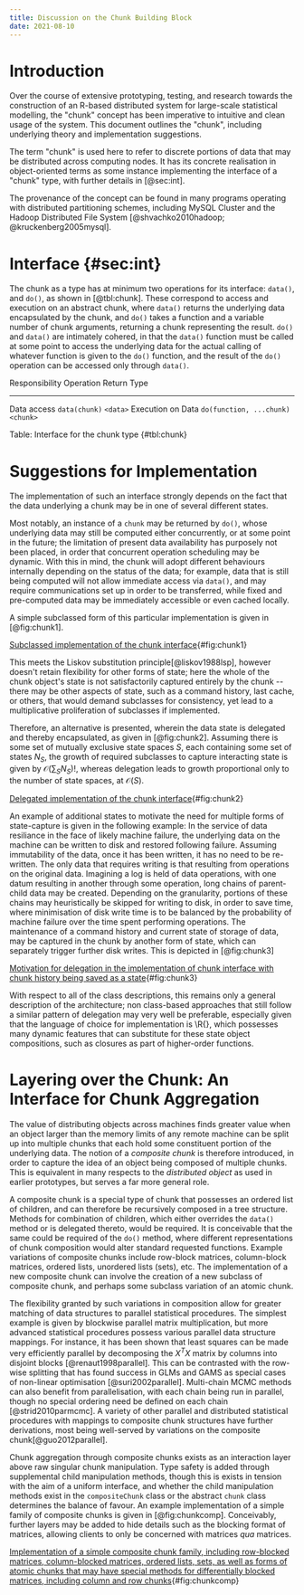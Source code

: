 ```yaml
---
title: Discussion on the Chunk Building Block
date: 2021-08-10
---
```


# Introduction

Over the course of extensive prototyping, testing, and research towards the construction of an R-based distributed system for large-scale statistical modelling, the "chunk" concept has been imperative to intuitive and clean usage of the system.
This document outlines the "chunk", including underlying theory and implementation suggestions.

The term "chunk" is used here to refer to discrete portions of data that may be distributed across computing nodes.
It has its concrete realisation in object-oriented terms as some instance implementing the interface of a "chunk" type, with further details in [@sec:int].

The provenance of the concept can be found in many programs operating with distributed partitioning schemes, including MySQL Cluster and the Hadoop Distributed File System [@shvachko2010hadoop; @kruckenberg2005mysql].

# Interface {#sec:int}

The chunk as a type has at minimum two operations for its interface: `data()`, and `do()`, as shown in [@tbl:chunk].
These correspond to access and execution on an abstract chunk, where `data()` returns the underlying data encapsulated by the chunk, and `do()` takes a function and a variable number of chunk arguments, returning a chunk representing the result.
`do()` and `data()` are intimately cohered, in that the `data()` function must be called at some point to access the underlying data for the actual calling of whatever function is given to the `do()` function, and the result of the `do()` operation can be accessed only through `data()`.

Responsibility      Operation                 Return Type
--------------      ---------                 -----------
Data access         `data(chunk)`             `<data>`
Execution on Data   `do(function, ...chunk)`  `<chunk>`

Table: Interface for the chunk type {#tbl:chunk}

# Suggestions for Implementation

The implementation of such an interface strongly depends on the fact that the data underlying a chunk may be in one of several different states.

Most notably, an instance of a `chunk` may be returned by `do()`, whose underlying data may still be computed either concurrently, or at some point in the future; the limitation of present data availability has purposely not been placed, in order that concurrent operation scheduling may be dynamic.
With this in mind, the chunk will adopt different behaviours internally depending on the status of the data; for example, data that is still being computed will not allow immediate access via `data()`, and may require communications set up in order to be transferred, while fixed and pre-computed data may be immediately accessible or even cached locally.

A simple subclassed form of this particular implementation is given in [@fig:chunk1].

[Subclassed implementation of the chunk interface](chunk1.svg){#fig:chunk1}

This meets the Liskov substitution principle[@liskov1988lsp], however doesn't retain flexibility for other forms of state; here the whole of the chunk object's state is not satisfactorily captured entirely by the chunk -- there may be other aspects of state, such as a command history, last cache, or others, that would demand subclasses for consistency, yet lead to a multiplicative proliferation of subclasses if implemented.

Therefore, an alternative is presented, wherein the data state is delegated and thereby encapsulated, as given in [@fig:chunk2].
Assuming there is some set of mutually exclusive state spaces $S$, each containing some set of states $N_S$, the growth of required subclasses to capture interacting state is given by $\mathcal{O}(\sum_S N_S)!$, whereas delegation leads to growth proportional only to the number of state spaces, at $\mathcal{O}(S)$.


[Delegated implementation of the chunk interface](chunk2.svg){#fig:chunk2}

An example of additional states to motivate the need for multiple forms of state-capture is given in the following example:
In the service of data resiliance in the face of likely machine failure, the underlying data on the machine can be written to disk and restored following failure.
Assuming immutability of the data, once it has been written, it has no need to be re-written.
The only data that requires writing is that resulting from operations on the original data.
Imagining a log is held of data operations, with one datum resulting in another through some operation, long chains of parent-child data may be created.
Depending on the granularity, portions of these chains may heuristically be skipped for writing to disk, in order to save time, where minimisation of disk write time is to be balanced by the probability of machine failure over the time spent performing operations.
The maintenance of a command history and current state of storage of data, may be captured in the chunk by another form of state, which can separately trigger further disk writes.
This is depicted in [@fig:chunk3]

[Motivation for delegation in the implementation of chunk interface with chunk history being saved as a state](chunk3.svg){#fig:chunk3}

With respect to all of the class descriptions, this remains only a general description of the architecture; non class-based approaches that still follow a similar pattern of delegation may very well be preferable, especially given that the language of choice for implementation is \R{}, which possesses many dynamic features that can substitute for these state object compositions, such as closures as part of higher-order functions.

# Layering over the Chunk: An Interface for Chunk Aggregation

The value of distributing objects across machines finds greater value when an object larger than the memory limits of any remote machine can be split up into multiple chunks that each hold some constituent portion of the underlying data.
The notion of a *composite chunk* is therefore introduced, in order to capture the idea of an object being composed of multiple chunks.
This is equivalent in many respects to the *distributed object* as used in earlier prototypes, but serves a far more general role.

A composite chunk is a special type of chunk that possesses an ordered list of children, and can therefore be recursively composed in a tree structure.
Methods for combination of children, which either overrides the `data()` method or is delegated thereto, would be required.
It is conceivable that the same could be required of the `do()` method, where different representations of chunk composition would alter standard requested functions.
Example variations of composite chunks include row-block matrices, column-block matrices, ordered lists, unordered lists (sets), etc.
The implementation of a new composite chunk can involve the creation of a new subclass of composite chunk, and perhaps some subclass variation of an atomic chunk.

The flexibility granted by such variations in composition allow for greater matching of data structures to parallel statistical procedures.
The simplest example is given by blockwise parallel matrix multiplication, but more advanced statistical procedures possess various parallel data structure mappings.
For instance, it has been shown that least squares can be made very efficiently parallel by decomposing the $X^TX$ matrix by columns into disjoint blocks [@renaut1998parallel].
This can be contrasted with the row-wise splitting that has found success in GLMs and GAMS as special cases of non-linear optimisation [@suri2002parallel].
Multi-chain MCMC methods can also benefit from parallelisation, with each chain being run in parallel, though no special ordering need be defined on each chain [@strid2010parmcmc].
A variety of other parallel and distributed statistical procedures with mappings to composite chunk structures have further derivations, most being well-served by variations on the composite chunk[@guo2012parallel].

Chunk aggregation through composite chunks exists as an interaction layer above raw singular chunk manipulation.
Type safety is added through supplemental child manipulation methods, though this is exists in tension with the aim of a uniform interface, and whether the child manipulation methods exist in the `compositeChunk` class or the abstract `chunk` class determines the balance of favour.
An example implementation of a simple family of composite chunks is given in [@fig:chunkcomp].
Conceivably, further layers may be added to hide details such as the blocking format of matrices, allowing clients to only be concerned with matrices *qua* matrices.

[Implementation of a simple composite chunk family, including row-blocked matrices, column-blocked matrices, ordered lists, sets, as well as forms of atomic chunks that may have special methods for differentially blocked matrices, including column and row chunks](chunkcomp.svg){#fig:chunkcomp}
